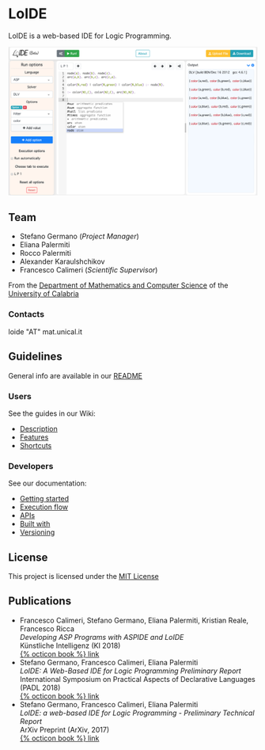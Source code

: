 # LoIDE

LoIDE is a web-based IDE for Logic Programming.

![LoIDE web GUI](screenshots/screenshot_3-col.png)

## Team

- Stefano Germano (_Project Manager_)
- Eliana Palermiti
- Rocco Palermiti
- Alexander Karaulshchikov
- Francesco Calimeri (_Scientific Supervisor_)

From the [Department of Mathematics and Computer Science](https://www.mat.unical.it) of the [University of Calabria](http://unical.it)

### Contacts

loide "AT" mat.unical.it

## Guidelines

General info are available in our [README](https://github.com/DeMaCS-UNICAL/LoIDE/blob/master/README.md)

### Users

See the guides in our Wiki:

- [Description](https://github.com/DeMaCS-UNICAL/LoIDE/wiki/Web-IDE-description)
- [Features](https://github.com/DeMaCS-UNICAL/LoIDE/wiki/Features)
- [Shortcuts](https://github.com/DeMaCS-UNICAL/LoIDE/wiki/Shortcuts)

### Developers

See our documentation:

- [Getting started](https://github.com/DeMaCS-UNICAL/LoIDE/blob/master/README.md#getting-started-installation-and-usage)
- [Execution flow](https://github.com/DeMaCS-UNICAL/LoIDE/wiki/Execution-flow)
- [APIs](https://github.com/DeMaCS-UNICAL/LoIDE/wiki/APIs)
- [Built with](https://github.com/DeMaCS-UNICAL/LoIDE/blob/master/README.md#built-with)
- [Versioning](https://github.com/DeMaCS-UNICAL/LoIDE/blob/master/README.md#versioning)

## License

This project is licensed under the [MIT License](LICENSE)

## Publications

- Francesco Calimeri, Stefano Germano, Eliana Palermiti, Kristian Reale, Francesco Ricca  
_Developing ASP Programs with ASPIDE and LoIDE_  
Künstliche Intelligenz (KI 2018)  
[{% octicon book %} link](https://link.springer.com/article/10.1007%2Fs13218-018-0534-z)
- Stefano Germano, Francesco Calimeri, Eliana Palermiti  
_LoIDE: A Web-Based IDE for Logic Programming Preliminary Report_  
International Symposium on Practical Aspects of Declarative Languages (PADL 2018)  
[{% octicon book %} link](https://link.springer.com/chapter/10.1007%2F978-3-319-73305-0_10)
- Stefano Germano, Francesco Calimeri, Eliana Palermiti  
_LoIDE: a web-based IDE for Logic Programming - Preliminary Technical Report_  
ArXiv Preprint (ArXiv, 2017)  
[{% octicon book %} link](https://arxiv.org/abs/1709.05341)
